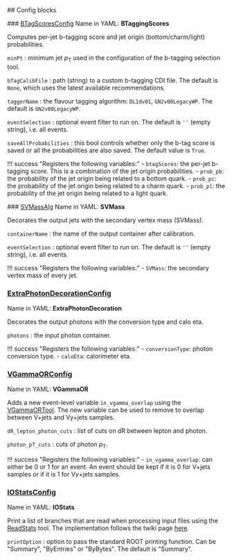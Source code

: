 <!---
## Make-methods

!!! warning
    No such method exist for experimental algorithms!
--->

## Config blocks

### [BTagScoresConfig](https://gitlab.cern.ch/atlasphys-top/reco/TopCPToolkit/-/blob/main/source/TopCPToolkit/python/BTagScoresConfig.py)
Name in YAML: **BTaggingScores**

Computes per-jet b-tagging score and jet origin (bottom/charm/light) probabilities.

`minPt`
:   minimum jet $p_\mathrm{T}$ used in the configuration of the b-tagging selection tool. 

`bTagCalibFile`
:   path (string) to a custom b-tagging CDI file. The default is `None`, which uses the latest available recommendations.

`taggerName`
:   the flavour tagging algorithm: `DL1dv01`, `GN2v00LegacyWP`. The default is `GN2v00LegacyWP`.

`eventSelection`
:   optional event filter to run on. The default is `''` (empty string), i.e. all events.

`saveAllProbabilities`
:   this bool controls whether only the b-tag score is saved or all the probabilities are also saved. The default value is `True`.

!!! success "Registers the following variables:"
    - `btagScores`: the per-jet b-tagging score. This is a combination of the jet origin probabilities.
    - `prob_pb`: the probability of the jet origin being related to a bottom quark.
    - `prob_pc`: the probability of the jet origin being related to a charm quark.
    - `prob_pl`: the probability of the jet origin being related to a light quark.

### [SVMassAlg](https://gitlab.cern.ch/atlasphys-top/reco/TopCPToolkit/-/blob/main/source/TopCPToolkit/python/SVMassConfig.py)
Name in YAML: **SVMass**

Decorates the output jets with the secondary vertex mass (SVMass).

`containerName`
:   the name of the output container after calibration.

`eventSelection`
:   optional event filter to run on. The default is `''` (empty string), i.e. all events.

!!! success "Registers the following variables:"
    - `SVMass`: the secondary vertex mass of every jet.

### [ExtraPhotonDecorationConfig](https://gitlab.cern.ch/atlasphys-top/reco/TopCPToolkit/-/blob/main/source/TopCPToolkit/python/ExtraPhotonDecorationConfig.py)
Name in YAML: **ExtraPhotonDecoration**

Decorates the output photons with the conversion type and calo eta.

`photons`
:   the input photon container.

!!! success "Registers the following variables:"
    - `conversionType`: photon conversion type.
    - `caloEta`: calorimeter eta.

### [VGammaORConfig](https://gitlab.cern.ch/atlasphys-top/reco/TopCPToolkit/-/blob/main/source/TopCPToolkit/python/VGammaORConfig.py)
Name in YAML: **VGammaOR**

Adds a new event-level variable `in_vgamma_overlap` using the [VGammaORTool](https://twiki.cern.ch/twiki/bin/viewauth/AtlasProtected/VGammaORTool). The new variable can be used to remove to overlap between V+jets and Vy+jets samples.

`dR_lepton_photon_cuts`
:   list of cuts on dR between lepton and photon.

`photon_pT_cuts`
:   cuts of photon $p_\mathrm{T}$.

!!! success "Registers the following variables:"
    - `in_vgamma_overlap`: can either be 0 or 1 for an event. An event should be kept if it is 0 for V+jets samples or if it is 1 for V$\gamma$+jets samples.

### [IOStatsConfig](https://acode-browser1.usatlas.bnl.gov/lxr/source/athena/PhysicsAnalysis/Algorithms/AsgAnalysisAlgorithms/python/AsgAnalysisConfig.py)
Name in YAML: **IOStats**

Print a list of branches that are read when processing input files using the [ReadStats](https://acode-browser1.usatlas.bnl.gov/lxr/source/athena/Event/xAOD/xAODCore/xAODCore/tools/ReadStats.h) tool. The implementation follows the twiki page [here](https://twiki.cern.ch/twiki/bin/view/AtlasProtected/DerivationFramework#Checking_What_Branches_an_Analys).

`printOption`
:   option to pass the standard ROOT printing function. Can be "Summary", "ByEntries" or "ByBytes". The default is "Summary".